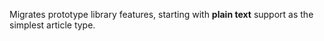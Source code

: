 Migrates prototype library features, starting with **plain text** support as the
simplest article type.
